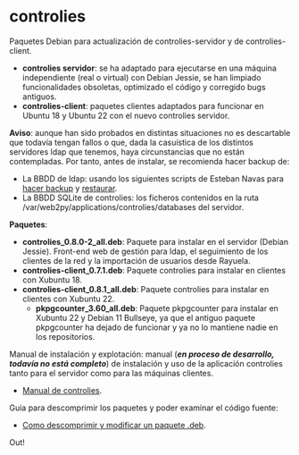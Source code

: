 # controlies
Paquetes Debian para actualización de controlies-servidor y de controlies-client.

- **controlies servidor**: se ha adaptado para ejecutarse en una máquina independiente (real o virtual) con Debian Jessie, se han limpiado funcionalidades obsoletas, optimizado el código y corregido bugs antiguos.
- **controlies-client**: paquetes clientes adaptados para funcionar en Ubuntu 18 y Ubuntu 22 con el nuevo controlies servidor.

**Aviso**: aunque han sido probados en distintas situaciones no es descartable que todavía tengan fallos o que, dada la casuística de los distintos servidores ldap que tenemos, haya circunstancias que no están contempladas. Por tanto, antes de instalar, se recomienda hacer backup de:

- La BBDD de ldap: usando los siguientes scripts de Esteban Navas para [hacer backup](https://github.com/algodelinux/backup-ldap) y [restaurar](https://github.com/algodelinux/restore-ldap).
- La BBDD SQLite de controlies: los ficheros contenidos en la ruta /var/web2py/applications/controlies/databases del servidor.

**Paquetes**:

- **controlies_0.8.0-2_all.deb**: Paquete para instalar en el servidor (Debian Jessie). Front-end web de gestión para ldap, el seguimiento de los clientes de la red y la importación de usuarios desde Rayuela.
- **controlies-client_0.7.1.deb**: Paquete controlies para instalar en clientes con Xubuntu 18.
- **controlies-client_0.8.1_all.deb**: Paquete controlies para instalar en clientes con Xubuntu 22.
    - **pkpgcounter_3.60_all.deb**: Paquete pkpgcounter para instalar en Xubuntu 22 y Debian 11 Bullseye, ya que el antiguo paquete pkpgcounter ha dejado de funcionar y ya no lo mantiene nadie en los repositorios.

Manual de instalación y explotación: manual (***en proceso de desarrollo, todavía no está completo***) de instalación y uso de la aplicación controlies tanto para el servidor como para las máquinas clientes.
- [Manual de controlies](https://docs.google.com/document/d/1RENFd7v7fPgS3N-Zu4oKzo5c-2wSlLZfDexFtMpegrs).

Guia para descomprimir los paquetes y poder examinar el código fuente: 
- [Como descomprimir y modificar un paquete .deb](http://2tazasdelinux.blogspot.com/2015/06/descomprimir-modificar-y-comprimir-un.html).

Out!
